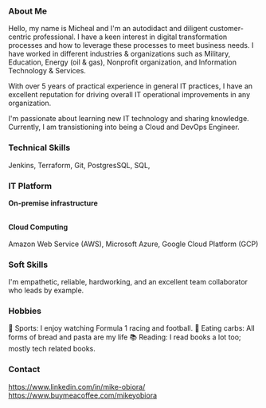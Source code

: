 ### About Me

Hello, my name is Micheal and I'm an autodidact and diligent customer-centric professional. I have a keen interest in digital transformation processes and how to leverage these processes to meet business needs. I have worked in different industries & organizations such as Military, Education, Energy (oil & gas), Nonprofit organization, and Information Technology & Services.

With over 5 years of practical experience in general IT practices, I have an excellent reputation for driving overall IT operational improvements in any organization. 

I'm passionate about learning new IT technology and sharing knowledge. Currently, I am transistioning into being a Cloud and DevOps Engineer. 

### Technical Skills
Jenkins, Terraform, Git, PostgresSQL, SQL, 

### IT Platform
**On-premise infrastructure**

<br>**Cloud Computing**<br>
<br>Amazon Web Service (AWS), Microsoft Azure, Google Cloud Platform (GCP)

### Soft Skills
I'm empathetic, reliable, hardworking, and an excellent team collaborator who leads by example.

### Hobbies
👗 Sports: I enjoy watching Formula 1 racing and football. 
🍞 Eating carbs: All forms of bread and pasta are my life
📚 Reading: I read books a lot too; mostly tech related books. 

### Contact
https://www.linkedin.com/in/mike-obiora/
<br>https://www.buymeacoffee.com/mikeyobiora<br>
